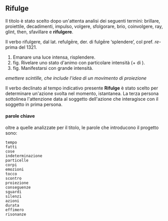 ## Rifulge
Il titolo è stato scelto dopo un'attenta analisi dei seguenti termini: brillare, proiettile, decadimenti, impulso, volgere, sfolgorare, brio, coinvolgere, ray, glint, then, sfavillare e **rifulgere**.<br>

Il verbo rifulgere, dal lat. refulgēre, der. di fulgēre ‘splendere’, col pref. *re-* prima del 1321.<br>
1. Emanare una luce intensa, risplendere.<br>
2. fig. Rivelare uno stato d'animo con particolare intensità (+ di ).<br>
3. fig. Manifestarsi con grande intensità.<br>

*emettere scintille, che include l'idea di un movimento di proiezione*<br>

Il verbo declinato al tempo indicativo presente **Rifulge** è stato scelto per determinare un'azione svolta nel momento, istantanea.
La terza persona sottolinea l'attenzione data al soggetto dell'azione che interagisce con il soggetto in prima persona.

#### parole chiave
oltre a quelle analizzate per il titolo, le parole che introducono il progetto sono:
```
tempo
fatti
cose
indeterminazione
particelle
corpi
emozioni
tocco
scontro
proiezione
conseguenze
sguardi
silenzi
azioni
durata
effimero
risonanze
```



